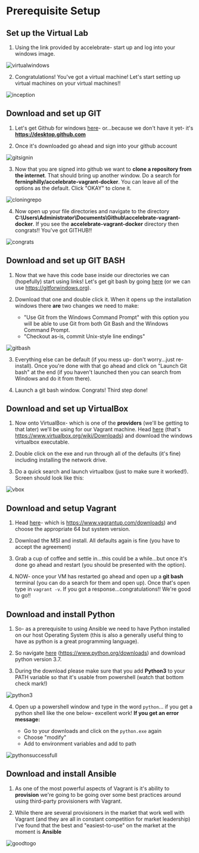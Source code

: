 # Prerequisite Setup

## Set up the Virtual Lab

1. Using the link provided by accelebrate- start up and log into your windows image. 

![virtualwindows](./images/virtualwindows.png)

2. Congratulations! You've got a virtual machine! Let's start setting up virtual machines on your virtual machines!!

![inception](./images/inception.jpeg)

## Download and set up GIT 

1. Let's get Github for windows [here](https://desktop.github.com)- or...because we don't have it yet- it's **https://desktop.github.com**

2. Once it's downloaded go ahead and sign into your github account 

![gitsignin](./images/gitsignin.png)

3. Now that you are signed into github we want to **clone a repository from the internet**. That should bring up another window. Do a search for **ferninphilly/accelebrate-vagrant-docker**. You can leave all of the options as the default. Click "OKAY" to clone it.

![cloningrepo](./images/cloningrepo.png)

4. Now open up your file directories and navigate to the directory **C:\Users\Administrator\Documents\Github\accelebrate-vagrant-docker**. If you see the **accelebrate-vagrant-docker** directory then congrats!! You've got GITHUB!!

![congrats](./images/congrats.jpeg)

## Download and set up GIT BASH

1. Now that we have this code base inside our directories we can (hopefully) start using links! Let's get git bash by going [here](https://gitforwindows.org) (or we can use https://gitforwindows.org).

2. Download that one and double click it. When it opens up the installation windows there **are** two changes we need to make:

    * "Use Git from the Windows Command Prompt" with this option you will be able to use Git from both Git Bash and the Windows Command Prompt.
    * "Checkout as-is, commit Unix-style line endings"

![gitbash](./images/gitbash.png)

3. Everything else can be default (if you mess up- don't worry...just re-install). Once you're done with that go ahead and click on "Launch Git bash" at the end (if you haven't launched then you can search from Windows and do it from there). 

4. Launch a git bash window. Congrats! Third step done!

## Download and set up VirtualBox

1. Now onto VirtualBox- which is one of the **providers** (we'll be getting to that later) we'll be using for our Vagrant machine. Head [here](https://www.virtualbox.org/wiki/Downloads) (that's https://www.virtualbox.org/wiki/Downloads) and download the windows virtualbox executable.

2. Double click on the exe and run through all of the defaults (it's fine) including installing the network drive.

3. Do a quick search and launch virtualbox (just to make sure it worked!). Screen should look like this:

![vbox](./images/vbox.png)

## Download and setup Vagrant

1. Head [here](https://www.vagrantup.com/downloads.html)- which is https://www.vagrantup.com/downloads) and choose the appropriate 64 but system version. 

2. Download the MSI and install. All defaults again is fine (you have to accept the agreement)

3. Grab a cup of coffee and settle in...this could be a while...but once it's done go ahead and restart (you should be presented with the option).

4. NOW- once your VM has restarted go ahead and open up a **git bash** terminal (you can do a search for them and open up). Once that's open type in `vagrant -v`. If you got a response...congratulations!! We're good to go!!

## Download and install Python

1. So- as a prerequisite to using Ansible we need to have Python installed on our host Operating System (this is also a generally useful thing to have as python is a great programming language).

2. So navigate [here](https://www.python.org/downloads) (https://www.python.org/downloads) and download python version 3.7.

3. During the download please make sure that you add **Python3** to your PATH variable so that it's usable from powershell (watch that bottom check mark!)

![python3](./images/pythoninstall.png)

4. Open up a powershell window and type in the word `python`... if you get a python shell like the one below- excellent work! **If you get an error message:**
    
    * Go to your downloads and click on the `python.exe` again
    * Choose "modify"
    * Add to environment variables and add to path

![pythonsuccessfull](./images/pythonsuccessfull.png)



## Download and install Ansible

1. As one of the most powerful aspects of Vagrant is it's ability to **provision** we're going to be going over some best practices around using third-party provisioners with Vagrant.

2. While there are several provisioners in the market that work well with Vagrant (and they are all in constant competition for market leadership) I've found that the best and "easiest-to-use" on the market at the moment is **Ansible**

![goodtogo](./images/goodtogo.png)